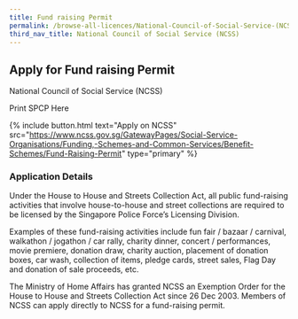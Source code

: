 ```yaml
---
title: Fund raising Permit
permalink: /browse-all-licences/National-Council-of-Social-Service-(NCSS)/Fund-raising-Permit
third_nav_title: National Council of Social Service (NCSS)
---
```


## Apply for Fund raising Permit

National Council of Social Service (NCSS)

Print SPCP Here


{% include button.html text="Apply on NCSS" src="https://www.ncss.gov.sg/GatewayPages/Social-Service-Organisations/Funding,-Schemes-and-Common-Services/Benefit-Schemes/Fund-Raising-Permit" type="primary" %}

### Application Details

<p>Under the House to House and Streets Collection Act, all public fund-raising activities that involve house-to-house and street collections are required to be licensed by the Singapore Police Force&rsquo;s Licensing Division.</p>
<p>Examples of these fund-raising activities include fun fair / bazaar / carnival, walkathon / jogathon / car rally, charity dinner, concert / performances, movie premiere, donation draw, charity auction, placement of donation boxes, car wash, collection of items, pledge cards, street sales, Flag Day and donation of sale proceeds, etc.</p>
<p>The Ministry of Home Affairs has granted NCSS an Exemption Order for the House to House and Streets Collection Act since 26 Dec 2003. Members of NCSS can apply directly to NCSS for a fund-raising permit.</p>

